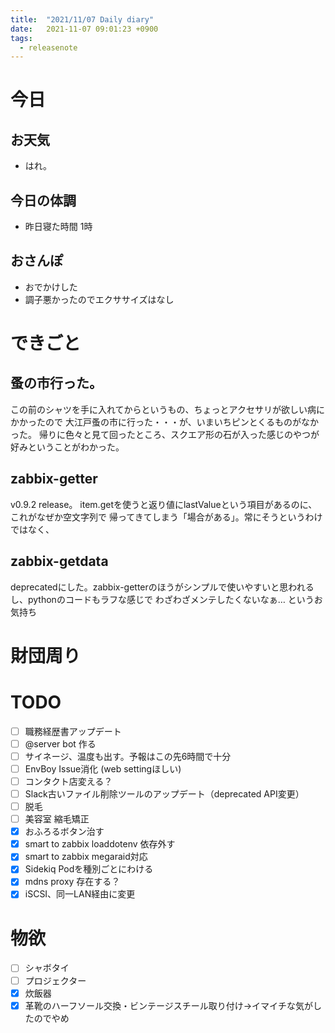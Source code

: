 ```yaml
---
title:  "2021/11/07 Daily diary"
date:   2021-11-07 09:01:23 +0900
tags:
  - releasenote
---
```

# 今日

## お天気

* はれ。

## 今日の体調

* 昨日寝た時間 1時

## おさんぽ

* おでかけした
* 調子悪かったのでエクササイズはなし

# できごと

## 蚤の市行った。

この前のシャツを手に入れてからというもの、ちょっとアクセサリが欲しい病にかかったので
大江戸蚤の市に行った・・・が、いまいちピンとくるものがなかった。
帰りに色々と見て回ったところ、スクエア形の石が入った感じのやつが好みということがわかった。

## zabbix-getter

v0.9.2 release。 item.getを使うと返り値にlastValueという項目があるのに、これがなぜか空文字列で
帰ってきてしまう「場合がある」。常にそうというわけではなく、

## zabbix-getdata

deprecatedにした。zabbix-getterのほうがシンプルで使いやすいと思われるし、pythonのコードもラフな感じで
わざわざメンテしたくないなぁ… というお気持ち

# 財団周り


# TODO 

- [ ] 職務経歴書アップデート
- [ ] @server bot 作る
- [ ] サイネージ、温度も出す。予報はこの先6時間で十分
- [ ] EnvBoy Issue消化 (web settingほしい)
- [ ] コンタクト店変える？
- [ ] Slack古いファイル削除ツールのアップデート（deprecated API変更）
- [ ] 脱毛
- [ ] 美容室 縮毛矯正
- [x] おふろるボタン治す
- [x] smart to zabbix loaddotenv 依存外す
- [x] smart to zabbix megaraid対応
- [x] Sidekiq Podを種別ごとにわける
- [x] mdns proxy 存在する？
- [x] iSCSI、同一LAN経由に変更

# 物欲

- [ ] シャボタイ
- [ ] プロジェクター
- [x] 炊飯器
- [x] 革靴のハーフソール交換・ビンテージスチール取り付け→イマイチな気がしたのでやめ
